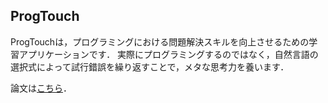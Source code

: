 ## ProgTouch

ProgTouchは，プログラミングにおける問題解決スキルを向上させるための学習アプリケーションです．
実際にプログラミングするのではなく，自然言語の選択式によって試行錯誤を繰り返すことで，メタな思考力を養います．

論文は[こちら](https://www.wiss.org/WISS2023Proceedings/data/05.pdf)．



